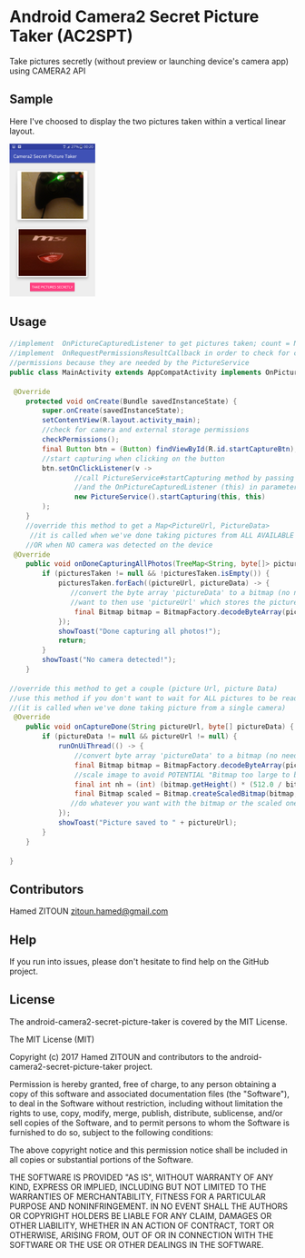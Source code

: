 # Android Camera2 Secret Picture Taker (AC2SPT)
Take pictures secretly (without preview or launching device's camera app) using CAMERA2 API
## Sample
Here I've choosed to display the two pictures taken within a vertical linear layout.

<img src="preview/demo.png" alt="preview android camera2 API secret picture taker" width="30%">

## Usage
```java
//implement  OnPictureCapturedListener to get pictures taken; count = NB AVAILABLE CAMERAS on the device
//implement  OnRequestPermissionsResultCallback in order to check for camera and external storage
//permissions because they are needed by the PictureService
public class MainActivity extends AppCompatActivity implements OnPictureCapturedListener, ActivityCompat.OnRequestPermissionsResultCallback {

 @Override
    protected void onCreate(Bundle savedInstanceState) {
        super.onCreate(savedInstanceState);
        setContentView(R.layout.activity_main);
        //check for camera and external storage permissions
        checkPermissions();
        final Button btn = (Button) findViewById(R.id.startCaptureBtn);
        //start capturing when clicking on the button
        btn.setOnClickListener(v ->
                //call PictureService#startCapturing method by passing the activity (this) 
                //and the OnPictureCapturedListener (this) in parameters
                new PictureService().startCapturing(this, this)
        );
    }
    //override this method to get a Map<PictureUrl, PictureData> 
     //it is called when we've done taking pictures from ALL AVAILABLE cameras
    //OR when NO camera was detected on the device
 @Override
    public void onDoneCapturingAllPhotos(TreeMap<String, byte[]> picturesTaken) {
        if (picturesTaken != null && !picturesTaken.isEmpty()) {
            picturesTaken.forEach((pictureUrl, pictureData) -> {
               //convert the byte array 'pictureData' to a bitmap (no need to read the file from the external storage) but in case you
               //want to then use 'pictureUrl' which stores the picture taken's location on the device
                final Bitmap bitmap = BitmapFactory.decodeByteArray(pictureData, 0, pictureData.length);
            });
            showToast("Done capturing all photos!");
            return;
        }
        showToast("No camera detected!");
    }

//override this method to get a couple (picture Url, picture Data)
//use this method if you don't want to wait for ALL pictures to be ready 
//(it is called when we've done taking picture from a single camera)
 @Override
    public void onCaptureDone(String pictureUrl, byte[] pictureData) {
        if (pictureData != null && pictureUrl != null) {
            runOnUiThread(() -> {
                //convert byte array 'pictureData' to a bitmap (no need to read the file from the external storage)
                final Bitmap bitmap = BitmapFactory.decodeByteArray(pictureData, 0, pictureData.length);
                //scale image to avoid POTENTIAL "Bitmap too large to be uploaded into a texture" when displaying into an ImageView
                final int nh = (int) (bitmap.getHeight() * (512.0 / bitmap.getWidth()));
                final Bitmap scaled = Bitmap.createScaledBitmap(bitmap, 512, nh, true);
               //do whatever you want with the bitmap or the scaled one
            });
            showToast("Picture saved to " + pictureUrl);
        }
    }

}
```
## Contributors

Hamed ZITOUN <zitoun.hamed@gmail.com>

## Help

If you run into issues, please don't hesitate to find help on the GitHub project.

## License

The android-camera2-secret-picture-taker is covered by the MIT License.

The MIT License (MIT)

Copyright (c) 2017 Hamed ZITOUN and contributors to the android-camera2-secret-picture-taker project.

Permission is hereby granted, free of charge, to any person obtaining a copy of this software and associated documentation files (the "Software"), to deal in the Software without restriction, including without limitation the rights to use, copy, modify, merge, publish, distribute, sublicense, and/or sell copies of the Software, and to permit persons to whom the Software is furnished to do so, subject to the following conditions:

The above copyright notice and this permission notice shall be included in all copies or substantial portions of the Software.

THE SOFTWARE IS PROVIDED "AS IS", WITHOUT WARRANTY OF ANY KIND, EXPRESS OR IMPLIED, INCLUDING BUT NOT LIMITED TO THE WARRANTIES OF MERCHANTABILITY, FITNESS FOR A PARTICULAR PURPOSE AND NONINFRINGEMENT. IN NO EVENT SHALL THE AUTHORS OR COPYRIGHT HOLDERS BE LIABLE FOR ANY CLAIM, DAMAGES OR OTHER LIABILITY, WHETHER IN AN ACTION OF CONTRACT, TORT OR OTHERWISE, ARISING FROM, OUT OF OR IN CONNECTION WITH THE SOFTWARE OR THE USE OR OTHER DEALINGS IN THE SOFTWARE.

